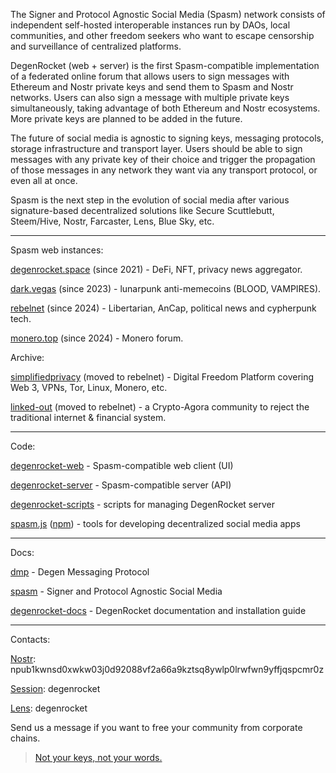 The Signer and Protocol Agnostic Social Media (Spasm) network consists of independent self-hosted interoperable instances run by DAOs, local communities, and other freedom seekers who want to escape censorship and surveillance of centralized platforms.

DegenRocket (web + server) is the first Spasm-compatible implementation of a federated online forum that allows users to sign messages with Ethereum and Nostr private keys and send them to Spasm and Nostr networks. Users can also sign a message with multiple private keys simultaneously, taking advantage of both Ethereum and Nostr ecosystems. More private keys are planned to be added in the future.

The future of social media is agnostic to signing keys, messaging protocols, storage infrastructure and transport layer. Users should be able to sign messages with any private key of their choice and trigger the propagation of those messages in any network they want via any transport protocol, or even all at once.

Spasm is the next step in the evolution of social media after various signature-based decentralized solutions like Secure Scuttlebutt, Steem/Hive, Nostr, Farcaster, Lens, Blue Sky, etc.

---

Spasm web instances:

[degenrocket.space](https://degenrocket.space) (since 2021) - DeFi, NFT, privacy news aggregator.

[dark.vegas](https://dark.vegas) (since 2023) - lunarpunk anti-memecoins (BLOOD, VAMPIRES).

[rebelnet](https://rebelnet.me/) (since 2024) - Libertarian, AnCap, political news and cypherpunk tech.

[monero.top](https://monero.top) (since 2024) - Monero forum.

Archive:

[simplifiedprivacy](https://vid.simplifiedprivacy.com) (moved to rebelnet) - Digital Freedom Platform covering Web 3, VPNs, Tor, Linux, Monero, etc.

[linked-out](https://linked-out.me/) (moved to rebelnet) - a Crypto-Agora community to reject the traditional internet & financial system.

---

Code:

[degenrocket-web](https://github.com/degenrocket/degenrocket-web) - Spasm-compatible web client (UI)

[degenrocket-server](https://github.com/degenrocket/degenrocket-server) - Spasm-compatible server (API)

[degenrocket-scripts](https://github.com/degenrocket/degenrocket-scripts) - scripts for managing DegenRocket server

[spasm.js](https://github.com/degenrocket/spasm.js) ([npm](https://www.npmjs.com/package/spasm.js)) - tools for developing decentralized social media apps

---

Docs:

[dmp](https://github.com/degenrocket/dmp) - Degen Messaging Protocol

[spasm](https://github.com/degenrocket/spasm) - Signer and Protocol Agnostic Social Media

[degenrocket-docs](https://github.com/degenrocket/degenrocket-docs) - DegenRocket documentation and installation guide

---

Contacts:

[Nostr](https://satellite.earth/@npub1kwnsd0xwkw03j0d92088vf2a66a9kztsq8ywlp0lrwfwn9yffjqspcmr0z): npub1kwnsd0xwkw03j0d92088vf2a66a9kztsq8ywlp0lrwfwn9yffjqspcmr0z

[Session](https://getsession.org/): degenrocket

[Lens](https://hey.xyz/u/degenrocket): degenrocket

Send us a message if you want to free your community from corporate chains.

> [Not your keys, not your words.](https://degenrocket.space/news/0xbd934a01dc3bd9bb18)

